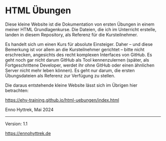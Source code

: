 # HTML Übungen

Diese kleine Website ist die Dokumentation von ersten Übungen in einem meiner HTML Grundlagenkurse. Die Dateien, die ich im Unterricht erstelle, landen in diesem Repository, als Referenz für die Kursteilnehmer.

Es handelt sich um einen Kurs für absolute Einsteiger. Daher – und diese Bemerkung ist vor allem an die Kursteilnehmer gerichtet – bitte nicht erschrecken, angesichts des recht komplexen Interfaces von GitHub. Es geht noch gar nicht darum GitHub als Tool kennenzulernen (später, als Fortgeschrittene Developer, werdet ihr ohne GitHub oder einen ähnlichen Server nicht mehr leben können). Es geht nur darum, die ersten Übungsdateien als Referenz zur Verfügung zu stellen.

Die daraus entstehende kleine Website lässt sich im Übrigen hier betrachten:

https://ehy-training.github.io/html-uebungen/index.html

Enno Hyttrek, 
Mai 2024

---
Version: 1.1

https://ennohyttrek.de
